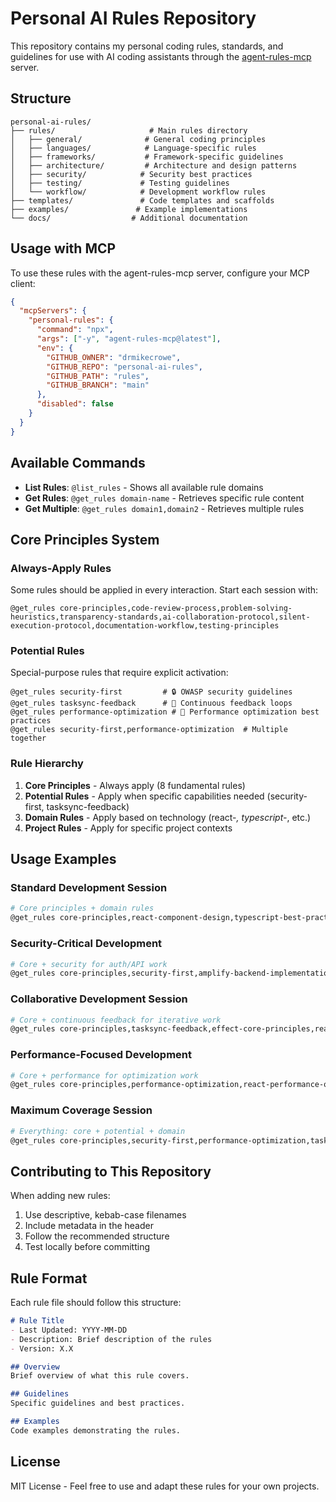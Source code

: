 # Personal AI Rules Repository

This repository contains my personal coding rules, standards, and guidelines for use with AI coding assistants through the [agent-rules-mcp](https://github.com/4regab/agent-rules-mcp) server.

## Structure

```
personal-ai-rules/
├── rules/                     # Main rules directory
│   ├── general/              # General coding principles
│   ├── languages/            # Language-specific rules
│   ├── frameworks/           # Framework-specific guidelines
│   ├── architecture/         # Architecture and design patterns
│   ├── security/            # Security best practices
│   ├── testing/             # Testing guidelines
│   └── workflow/            # Development workflow rules
├── templates/               # Code templates and scaffolds
├── examples/               # Example implementations
└── docs/                  # Additional documentation
```

## Usage with MCP

To use these rules with the agent-rules-mcp server, configure your MCP client:

```json
{
  "mcpServers": {
    "personal-rules": {
      "command": "npx",
      "args": ["-y", "agent-rules-mcp@latest"],
      "env": {
        "GITHUB_OWNER": "drmikecrowe",
        "GITHUB_REPO": "personal-ai-rules",
        "GITHUB_PATH": "rules",
        "GITHUB_BRANCH": "main"
      },
      "disabled": false
    }
  }
}
```

## Available Commands

- **List Rules**: `@list_rules` - Shows all available rule domains
- **Get Rules**: `@get_rules domain-name` - Retrieves specific rule content
- **Get Multiple**: `@get_rules domain1,domain2` - Retrieves multiple rules

## Core Principles System

### Always-Apply Rules
Some rules should be applied in every interaction. Start each session with:

```
@get_rules core-principles,code-review-process,problem-solving-heuristics,transparency-standards,ai-collaboration-protocol,silent-execution-protocol,documentation-workflow,testing-principles
```

### Potential Rules
Special-purpose rules that require explicit activation:

```
@get_rules security-first         # 🔒 OWASP security guidelines
@get_rules tasksync-feedback      # 🔄 Continuous feedback loops
@get_rules performance-optimization # 🐐 Performance optimization best practices
@get_rules security-first,performance-optimization  # Multiple together
```

### Rule Hierarchy
1. **Core Principles** - Always apply (8 fundamental rules)
2. **Potential Rules** - Apply when specific capabilities needed (security-first, tasksync-feedback)
3. **Domain Rules** - Apply based on technology (react-*, typescript-*, etc.)
4. **Project Rules** - Apply for specific project contexts

## Usage Examples

### Standard Development Session
```bash
# Core principles + domain rules
@get_rules core-principles,react-component-design,typescript-best-practices
```

### Security-Critical Development
```bash
# Core + security for auth/API work
@get_rules core-principles,security-first,amplify-backend-implementation,typescript-best-practices
```

### Collaborative Development Session
```bash
# Core + continuous feedback for iterative work
@get_rules core-principles,tasksync-feedback,effect-core-principles,react-component-design
```

### Performance-Focused Development
```bash
# Core + performance for optimization work
@get_rules core-principles,performance-optimization,react-performance-optimization,typescript-best-practices
```

### Maximum Coverage Session
```bash
# Everything: core + potential + domain
@get_rules core-principles,security-first,performance-optimization,tasksync-feedback,react-component-design,typescript-best-practices
```

## Contributing to This Repository

When adding new rules:

1. Use descriptive, kebab-case filenames
2. Include metadata in the header
3. Follow the recommended structure
4. Test locally before committing

## Rule Format

Each rule file should follow this structure:

```markdown
# Rule Title
- Last Updated: YYYY-MM-DD
- Description: Brief description of the rules
- Version: X.X

## Overview
Brief overview of what this rule covers.

## Guidelines
Specific guidelines and best practices.

## Examples
Code examples demonstrating the rules.
```

## License

MIT License - Feel free to use and adapt these rules for your own projects.
